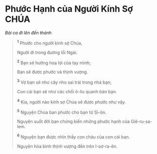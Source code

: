 # Phước Hạnh của Người Kính Sợ CHÚA
*Bài ca đi lên đền thánh*

> <sup><b>1</b></sup> Phước cho người kính sợ Chúa,
> 
> Người đi trong đường lối Ngài.
>
> <sup><b>2</b></sup> Bạn sẽ hưởng hoa lợi của tay mình;
> 
> Bạn sẽ được phước và thịnh vượng.
> 
> <sup><b>3</b></sup> Vợ bạn sẽ như cây nho sai trái trong nhà bạn;
> 
> Con cái bạn sẽ như các chồi ô-liu quanh bàn bạn.
> 
> <sup><b>4</b></sup> Kìa, người nào kính sợ Chúa sẽ được phước như vậy.
>
> <sup><b>5</b></sup> Nguyện Chúa ban phước cho bạn từ Si-ôn.
> 
> Nguyện suốt đời bạn chứng kiến những phước hạnh của Giê-ru-sa-lem.
> 
> <sup><b>6</b></sup> Nguyện bạn được nhìn thấy con cháu của con cái bạn.
> 
> Nguyện hòa bình thịnh vượng đến trên I-sơ-ra-ên.